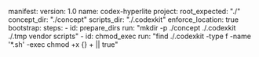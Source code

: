 manifest:
  version: 1.0
  name: codex-hyperlite
project:
  root_expected: "./"
  concept_dir: "./concept"
  scripts_dir: "./.codexkit"
  enforce_location: true
bootstrap:
  steps:
    - id: prepare_dirs
      run: "mkdir -p ./concept ./.codexkit ./.tmp vendor scripts"
    - id: chmod_exec
      run: "find ./.codexkit -type f -name '*.sh' -exec chmod +x {} + || true"
